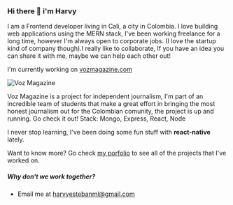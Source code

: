 ### Hi there 👋 i'm Harvy
I am a Frontend developer living in Cali, a city in Colombia. I love building web applications using the MERN stack, I've been working freelance for a long time, however I'm always open to corporate jobs. (I love the startup kind of company though).I really like to collaborate, If you have an idea you can share it with me, maybe we can help each other out!

I'm currently working on [vozmagazine.com](https://vozmagazine.com)

![Voz Magazine](https://heml12346.github.io/harvyesteban/assets/vozmagazine.png)

Voz Magazine is a project for independent journalism, I'm part of an incredible team of students that make a great effort in bringing the most honest journalism out for the Colombian comunity, the project is up and running. Go check it out!
Stack: Mongo, Express, React, Node


I never stop learning, I've been doing some fun stuff with **react-native** lately.

Want to know more? Go check [my porfolio](https://heml12346.github.io/harvyesteban/) to see all of the projects that I've worked on.


##### Why don't we work together? 
- Email me at [harvyestebanml@gmail.com](mailto:harvyestebanml@gmail.com)
